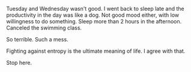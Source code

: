 
Tuesday and Wednesday wasn't good. I went back to sleep late and the productivity in the day was like a dog. Not good mood either, with low willingness to do something. Sleep more than 2 hours in the afternoon. Canceled the swimming class. 

So terrible. Such a mess.

Fighting against entropy is the ultimate meaning of life. I agree with that.

Stop here.